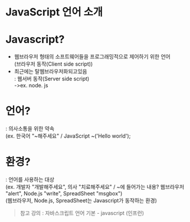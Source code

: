 JavaScript 언어 소개
====================
# Javascript?   
- 웹브라우저 형태의 소프트웨어들을 프로그래밍적으로 제어하기 위한 언어   
(브라우저 동작(Client side script))
- 최근에는 탈웹브라우저화되고있음   
: 웹서버 동작(Server side script)   
->ex. node. js

# 언어?   
: 의사소통을 위한 약속   
(ex. 한국어 "~해주세요" / JavaScript ~('Hello world');

# 환경?   
: 언어를 사용하는 대상   
(ex. 개발자 "개발해주세요", 의사 "치료해주세요" / ~에 들어가는 내용? 웹브라우저 "alert", Node.js "write", SpreadSheet "msgbox")   
(웹브라우저, Node.js, SpreadSheet는 Javascript가 동작하는 환경)

> 참고 강의 : 자바스크립트 언어 기본 - javascript (인프런)
